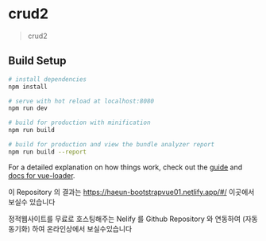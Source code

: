 # crud2

> crud2

## Build Setup

``` bash
# install dependencies
npm install

# serve with hot reload at localhost:8080
npm run dev

# build for production with minification
npm run build

# build for production and view the bundle analyzer report
npm run build --report
```

For a detailed explanation on how things work, check out the [guide](http://vuejs-templates.github.io/webpack/) and [docs for vue-loader](http://vuejs.github.io/vue-loader).

이 Repository 의 결과는 https://haeun-bootstrapvue01.netlify.app/#/   이곳에서 보실수 있습니다

정적웹사이트를 무료로 호스팅해주는 Nelify 를  Github Repository 와 연동하여 (자동동기화) 하여 온라인상에서 보실수있습니다
